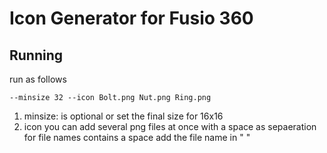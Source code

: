 # Icon Generator for Fusio 360
## Running 
run as follows

```
--minsize 32 --icon Bolt.png Nut.png Ring.png
```

1. minsize: is optional or set the final size for 16x16 
2. icon you can add several png files at once with a space as sepaeration for file names contains a space  add the file name in " " 
